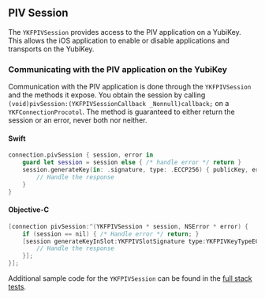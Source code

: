 ## PIV Session

The `YKFPIVSession` provides access to the PIV application on a YubiKey. This allows the iOS application to enable or disable applications and transports on the YubiKey.

### Communicating with the PIV application on the YubiKey

Communication with the PIV application is done through the `YKFPIVSession` and the methods it expose. You obtain the session by calling `(void)pivSession:(YKFPIVSessionCallback _Nonnull)callback;` on a `YKFConnectionProcotol`. The method is guaranteed to either return the session or an error, never both nor neither.

#### Swift

```swift
connection.pivSession { session, error in
    guard let session = session else { /* handle error */ return }
    session.generateKey(in: .signature, type: .ECCP256) { publicKey, error in
        // Handle the response
    }
}
```

#### Objective-C

```objective-c
[connection pivSession:^(YKFPIVSession * session, NSError * error) {
    if (session == nil) { /* Handle error */ return; }
    [session generateKeyInSlot:YKFPIVSlotSignature type:YKFPIVKeyTypeECCP256 completion:^(NSData * publicKey, NSError * error) {
        // Handle the response
    }];
}];
```

Additional sample code for the `YKFPIVSession` can be found in the [full stack tests](../YubiKitTests/Tests/PIVTests.swift).
